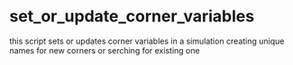 # set_or_update_corner_variables
this script sets or updates corner variables in a simulation creating unique names for new corners or serching for existing one
